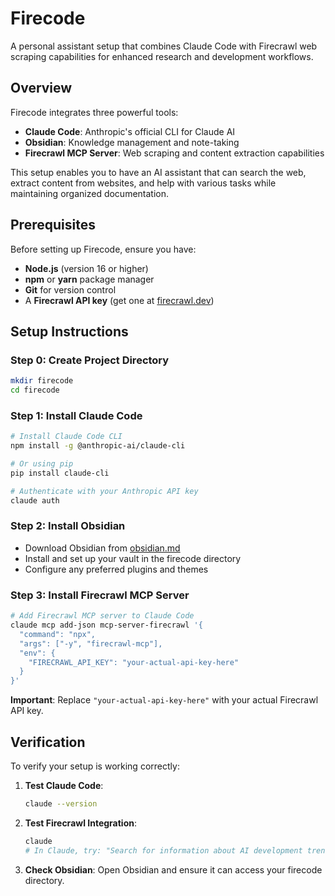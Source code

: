 # Firecode

A personal assistant setup that combines Claude Code with Firecrawl web scraping capabilities for enhanced research and development workflows.

## Overview

Firecode integrates three powerful tools:
- **Claude Code**: Anthropic's official CLI for Claude AI
- **Obsidian**: Knowledge management and note-taking
- **Firecrawl MCP Server**: Web scraping and content extraction capabilities

This setup enables you to have an AI assistant that can search the web, extract content from websites, and help with various tasks while maintaining organized documentation.

## Prerequisites

Before setting up Firecode, ensure you have:
- **Node.js** (version 16 or higher)
- **npm** or **yarn** package manager
- **Git** for version control
- A **Firecrawl API key** (get one at [firecrawl.dev](https://firecrawl.dev))

## Setup Instructions

### Step 0: Create Project Directory
```bash
mkdir firecode
cd firecode
```

### Step 1: Install Claude Code
```bash
# Install Claude Code CLI
npm install -g @anthropic-ai/claude-cli

# Or using pip
pip install claude-cli

# Authenticate with your Anthropic API key
claude auth
```

### Step 2: Install Obsidian
- Download Obsidian from [obsidian.md](https://obsidian.md)
- Install and set up your vault in the firecode directory
- Configure any preferred plugins and themes

### Step 3: Install Firecrawl MCP Server
```bash
# Add Firecrawl MCP server to Claude Code
claude mcp add-json mcp-server-firecrawl '{
  "command": "npx",
  "args": ["-y", "firecrawl-mcp"],
  "env": {
    "FIRECRAWL_API_KEY": "your-actual-api-key-here"
  }
}'
```

**Important**: Replace `"your-actual-api-key-here"` with your actual Firecrawl API key.

## Verification

To verify your setup is working correctly:

1. **Test Claude Code**:
   ```bash
   claude --version
   ```

2. **Test Firecrawl Integration**:
   ```bash
   claude
   # In Claude, try: "Search for information about AI development trends"
   ```

3. **Check Obsidian**: Open Obsidian and ensure it can access your firecode directory.
